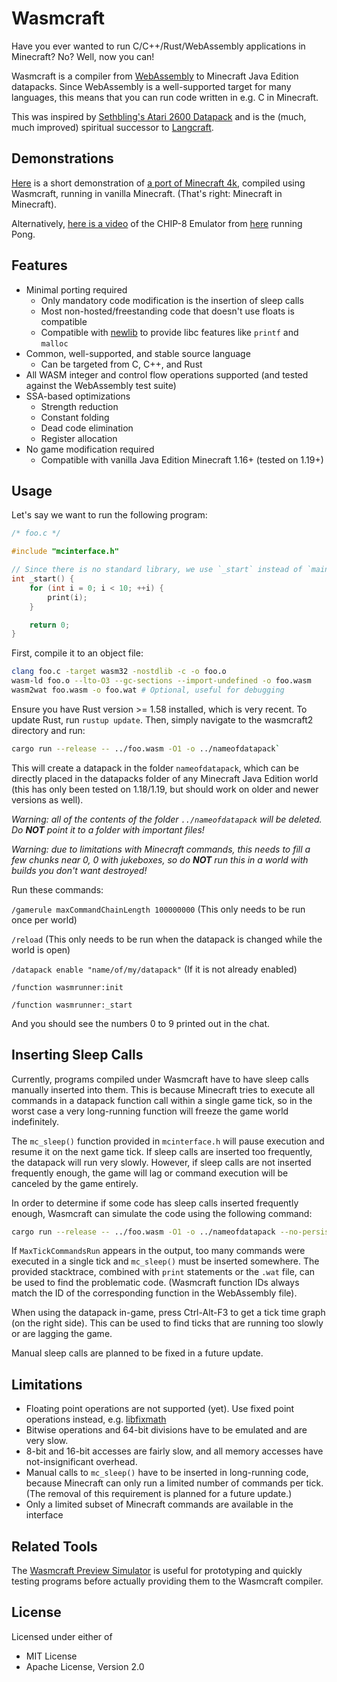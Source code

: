 # Wasmcraft

Have you ever wanted to run C/C++/Rust/WebAssembly applications in Minecraft? No? Well, now you can!

Wasmcraft is a compiler from [WebAssembly](https://webassembly.org/) to Minecraft Java Edition datapacks.
Since WebAssembly is a well-supported target for many languages, this means that you can run code
written in e.g. C in Minecraft.

This was inspired by [Sethbling's Atari 2600 Datapack](https://youtu.be/mq7T5_xH24M) and is the (much, much improved) spiritual successor to [Langcraft](https://github.com/SuperTails/langcraft).

## Demonstrations

[Here](https://youtu.be/5jEyaGQFP0g) is a short demonstration of [a port of Minecraft 4k](https://github.com/SuperTails/Minecraft4k-For-Wasmcraft),
compiled using Wasmcraft, running in vanilla Minecraft. (That's right: Minecraft in Minecraft).

Alternatively, [here is a video](https://youtu.be/jrMrde9tQlg) of the CHIP-8 Emulator from [here](https://github.com/JamesGriffin/CHIP-8-Emulator) running Pong.

## Features

* Minimal porting required
  * Only mandatory code modification is the insertion of sleep calls
  * Most non-hosted/freestanding code that doesn't use floats is compatible
  * Compatible with [newlib](https://sourceware.org/newlib/) to provide libc features like `printf` and `malloc`
* Common, well-supported, and stable source language
  * Can be targeted from C, C++, and Rust
* All WASM integer and control flow operations supported (and tested against the WebAssembly test suite)
* SSA-based optimizations
  * Strength reduction
  * Constant folding
  * Dead code elimination
  * Register allocation
* No game modification required
  * Compatible with vanilla Java Edition Minecraft 1.16+ (tested on 1.19+)

## Usage

Let's say we want to run the following program:

```c
/* foo.c */

#include "mcinterface.h"

// Since there is no standard library, we use `_start` instead of `main`
int _start() {
	for (int i = 0; i < 10; ++i) {
		print(i);
	}

	return 0;
}
```

First, compile it to an object file:

```bash
clang foo.c -target wasm32 -nostdlib -c -o foo.o
wasm-ld foo.o --lto-O3 --gc-sections --import-undefined -o foo.wasm
wasm2wat foo.wasm -o foo.wat # Optional, useful for debugging
```

Ensure you have Rust version >= 1.58 installed, which is very recent. To update Rust, run `rustup update`.
Then, simply navigate to the wasmcraft2 directory and run:

```bash
cargo run --release -- ../foo.wasm -O1 -o ../nameofdatapack`
```

This will create a datapack in the folder `nameofdatapack`, which can be directly placed in the datapacks folder
of any Minecraft Java Edition world (this has only been tested on 1.18/1.19, but should work on older and newer versions as well).

*Warning: all of the contents of the folder `../nameofdatapack` will be deleted.
Do **NOT** point it to a folder with important files!*

*Warning: due to limitations with Minecraft commands, this needs to fill a few chunks near 0, 0 with jukeboxes,
so do **NOT** run this in a world with builds you don't want destroyed!*

Run these commands:

`/gamerule maxCommandChainLength 100000000` (This only needs to be run once per world)

`/reload` (This only needs to be run when the datapack is changed while the world is open)

`/datapack enable "name/of/my/datapack"` (If it is not already enabled)

`/function wasmrunner:init`

`/function wasmrunner:_start`

And you should see the numbers 0 to 9 printed out in the chat.

## Inserting Sleep Calls

Currently, programs compiled under Wasmcraft have to have sleep calls manually inserted into them.
This is because Minecraft tries to execute all commands in a datapack function call within a single game tick,
so in the worst case a very long-running function will freeze the game world indefinitely.

The `mc_sleep()` function provided in `mcinterface.h` will pause execution and resume it on the next game tick.
If sleep calls are inserted too frequently, the datapack will run very slowly.
However, if sleep calls are not inserted frequently enough, the game will lag or command execution will be canceled by the game entirely.

In order to determine if some code has sleep calls inserted frequently enough,
Wasmcraft can simulate the code using the following command:

```bash
cargo run --release -- ../foo.wasm -O1 -o ../nameofdatapack --no-persist-output --run-output
```

If `MaxTickCommandsRun` appears in the output,
too many commands were executed in a single tick and `mc_sleep()` must be inserted somewhere.
The provided stacktrace, combined with `print` statements or the `.wat` file, can be used to find the problematic code.
(Wasmcraft function IDs always match the ID of the corresponding function in the WebAssembly file).

When using the datapack in-game, press Ctrl-Alt-F3 to get a tick time graph (on the right side).
This can be used to find ticks that are running too slowly or are lagging the game.

Manual sleep calls are planned to be fixed in a future update.

## Limitations

* Floating point operations are not supported (yet).
Use fixed point operations instead, e.g. [libfixmath](https://github.com/PetteriAimonen/libfixmath)
* Bitwise operations and 64-bit divisions have to be emulated and are very slow.
* 8-bit and 16-bit accesses are fairly slow, and all memory accesses have not-insignificant overhead.
* Manual calls to `mc_sleep()` have to be inserted in long-running code,
because Minecraft can only run a limited number of commands per tick.
(The removal of this requirement is planned for a future update.)
* Only a limited subset of Minecraft commands are available in the interface

## Related Tools

The [Wasmcraft Preview Simulator](https://github.com/SuperTails/wasmcraft-simulator) is useful for prototyping
and quickly testing programs before actually providing them to the Wasmcraft compiler.

## License

Licensed under either of
* MIT License
* Apache License, Version 2.0